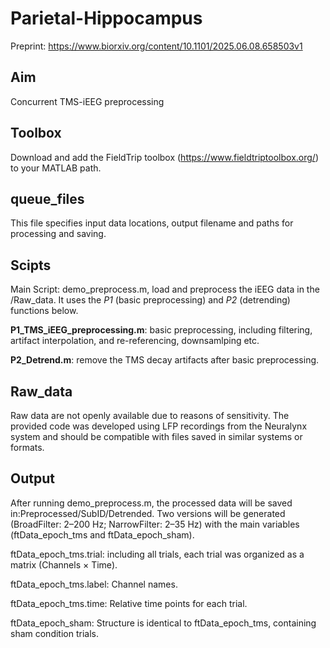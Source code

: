 # Parietal-Hippocampus
Preprint: https://www.biorxiv.org/content/10.1101/2025.06.08.658503v1

## Aim
Concurrent TMS-iEEG preprocessing

## Toolbox
Download and add the FieldTrip toolbox (https://www.fieldtriptoolbox.org/) to your MATLAB path.

## queue_files
This file specifies input data locations, output filename and paths for processing and saving.

## Scipts
Main Script: demo_preprocess.m, load and preprocess the iEEG data in the /Raw_data. It uses the *P1* (basic preprocessing) and *P2* (detrending) functions below. 

**P1_TMS_iEEG_preprocessing.m**: basic preprocessing, including filtering, artifact interpolation, and re-referencing, downsamlping etc.

**P2_Detrend.m**: remove the TMS decay artifacts after basic preprocessing.


## Raw_data
Raw data are not openly available due to reasons of sensitivity. The provided code was developed using LFP recordings from the Neuralynx system and should be compatible with files saved in similar systems or formats.

## Output
After running demo_preprocess.m, the processed data will be saved in:Preprocessed/SubID/Detrended. Two versions will be generated (BroadFilter: 2–200 Hz; NarrowFilter: 2–35 Hz) with the main variables (ftData_epoch_tms and ftData_epoch_sham).

ftData_epoch_tms.trial: including all trials, each trial was organized as a matrix (Channels × Time).

ftData_epoch_tms.label: Channel names.

ftData_epoch_tms.time: Relative time points for each trial.

ftData_epoch_sham: Structure is identical to ftData_epoch_tms, containing sham condition trials.
